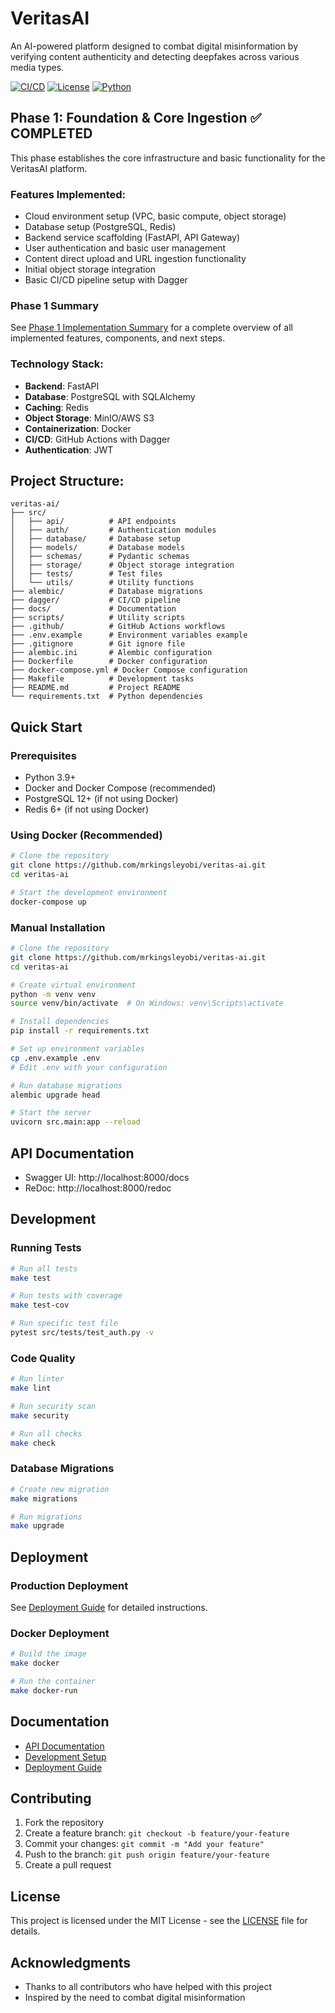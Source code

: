 # VeritasAI

An AI-powered platform designed to combat digital misinformation by verifying content authenticity and detecting deepfakes across various media types.

[![CI/CD](https://github.com/mrkingsleyobi/veritas-ai/actions/workflows/ci-cd.yml/badge.svg)](https://github.com/mrkingsleyobi/veritas-ai/actions)
[![License](https://img.shields.io/badge/license-MIT-blue.svg)](LICENSE)
[![Python](https://img.shields.io/badge/python-3.9+-blue.svg)](https://www.python.org/downloads/)

## Phase 1: Foundation & Core Ingestion ✅ COMPLETED

This phase establishes the core infrastructure and basic functionality for the VeritasAI platform.

### Features Implemented:
- Cloud environment setup (VPC, basic compute, object storage)
- Database setup (PostgreSQL, Redis)
- Backend service scaffolding (FastAPI, API Gateway)
- User authentication and basic user management
- Content direct upload and URL ingestion functionality
- Initial object storage integration
- Basic CI/CD pipeline setup with Dagger

### Phase 1 Summary
See [Phase 1 Implementation Summary](docs/phase1-summary.md) for a complete overview of all implemented features, components, and next steps.

### Technology Stack:
- **Backend**: FastAPI
- **Database**: PostgreSQL with SQLAlchemy
- **Caching**: Redis
- **Object Storage**: MinIO/AWS S3
- **Containerization**: Docker
- **CI/CD**: GitHub Actions with Dagger
- **Authentication**: JWT

## Project Structure:
```
veritas-ai/
├── src/
│   ├── api/          # API endpoints
│   ├── auth/         # Authentication modules
│   ├── database/     # Database setup
│   ├── models/       # Database models
│   ├── schemas/      # Pydantic schemas
│   ├── storage/      # Object storage integration
│   ├── tests/        # Test files
│   └── utils/        # Utility functions
├── alembic/          # Database migrations
├── dagger/           # CI/CD pipeline
├── docs/             # Documentation
├── scripts/          # Utility scripts
├── .github/          # GitHub Actions workflows
├── .env.example      # Environment variables example
├── .gitignore        # Git ignore file
├── alembic.ini       # Alembic configuration
├── Dockerfile        # Docker configuration
├── docker-compose.yml # Docker Compose configuration
├── Makefile          # Development tasks
├── README.md         # Project README
└── requirements.txt  # Python dependencies
```

## Quick Start

### Prerequisites
- Python 3.9+
- Docker and Docker Compose (recommended)
- PostgreSQL 12+ (if not using Docker)
- Redis 6+ (if not using Docker)

### Using Docker (Recommended)
```bash
# Clone the repository
git clone https://github.com/mrkingsleyobi/veritas-ai.git
cd veritas-ai

# Start the development environment
docker-compose up
```

### Manual Installation
```bash
# Clone the repository
git clone https://github.com/mrkingsleyobi/veritas-ai.git
cd veritas-ai

# Create virtual environment
python -m venv venv
source venv/bin/activate  # On Windows: venv\Scripts\activate

# Install dependencies
pip install -r requirements.txt

# Set up environment variables
cp .env.example .env
# Edit .env with your configuration

# Run database migrations
alembic upgrade head

# Start the server
uvicorn src.main:app --reload
```

## API Documentation
- Swagger UI: http://localhost:8000/docs
- ReDoc: http://localhost:8000/redoc

## Development

### Running Tests
```bash
# Run all tests
make test

# Run tests with coverage
make test-cov

# Run specific test file
pytest src/tests/test_auth.py -v
```

### Code Quality
```bash
# Run linter
make lint

# Run security scan
make security

# Run all checks
make check
```

### Database Migrations
```bash
# Create new migration
make migrations

# Run migrations
make upgrade
```

## Deployment

### Production Deployment
See [Deployment Guide](docs/deployment.md) for detailed instructions.

### Docker Deployment
```bash
# Build the image
make docker

# Run the container
make docker-run
```

## Documentation

- [API Documentation](docs/api.md)
- [Development Setup](docs/development.md)
- [Deployment Guide](docs/deployment.md)

## Contributing

1. Fork the repository
2. Create a feature branch: `git checkout -b feature/your-feature`
3. Commit your changes: `git commit -m "Add your feature"`
4. Push to the branch: `git push origin feature/your-feature`
5. Create a pull request

## License

This project is licensed under the MIT License - see the [LICENSE](LICENSE) file for details.

## Acknowledgments

- Thanks to all contributors who have helped with this project
- Inspired by the need to combat digital misinformation